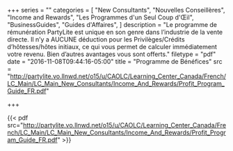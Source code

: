 +++
series = ""
categories = [
  "New Consultants",
  "Nouvelles Conseillères",
  "Income and Rewards",
  "Les Programmes d'un Seul Coup d'Œil",
  "BusinessGuides",
  "Guides d'Affaires",
]
description = "Le programme de rémunération PartyLite est unique en son genre dans l’industrie de la vente directe. Il n’y a AUCUNE déduction pour les Privilèges/Crédits d’hôtesses/hôtes initiaux, ce qui vous permet de calculer immédiatement votre revenu. Bien d’autres avantages vous sont offerts."
filetype = "pdf"
date = "2016-11-08T09:44:16-05:00"
title = "Programme de Bénéfices"
src = "http://partylite.vo.llnwd.net/o15/u/CAOLC/Learning_Center_Canada/French/LC_Main/LC_Main_New_Consultants/Income_And_Rewards/Profit_Program_Guide_FR.pdf"

+++

{{< pdf src="http://partylite.vo.llnwd.net/o15/u/CAOLC/Learning_Center_Canada/French/LC_Main/LC_Main_New_Consultants/Income_And_Rewards/Profit_Program_Guide_FR.pdf" >}}
